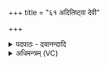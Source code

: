 +++
title = "६१ अदितिष्ट्वा देवी"

+++
<details><summary>पदपाठः - दयानन्दादि</summary>

अदि॑तिः। त्वा॒। दे॒वी। वि॒श्वदे॑व्यावती। वि॒श्वदे॑व्यव॒तीति॑ वि॒श्वदे॑व्यऽवती। पृ॒थि॒व्याः। स॒धस्थ॒ इति॑ स॒धऽस्थे॑। अ॒ङ्गि॒र॒स्वत्। ख॒न॒तु॒। अ॒व॒ट॒। दे॒वाना॑म्। त्वा॒। पत्नीः॑। दे॒वीः। वि॒श्वदे॑व्यावतीः। वि॒श्वदे॑व्यवती॒रिति॑ वि॒श्वदे॑व्यऽवतीः। पृ॒थि॒व्याः। स॒धस्थ॒ इति॑ स॒धऽस्थे॑। अ॒ङ्गि॒र॒स्वत्। द॒ध॒तु॒। उ॒खे॒। धि॒षणाः॑। त्वा॒। दे॒वीः। वि॒श्वदे॑व्यावतीः। वि॒श्वदे॑व्यवती॒रिति॑ वि॒श्वदे॑व्यऽवतीः। पृ॒थि॒व्याः। स॒धस्थ॒ इति॑ स॒धऽस्थे॑। अ॒ङ्गि॒र॒स्वत्। अ॒भि। इ॒न्ध॒ता॒म्। उ॒खे॒। वरू॑त्रीः। त्वा॒। दे॒वीः। वि॒श्वदे॑व्यावतीः। वि॒श्वदे॑व्यवती॒रिति॑ वि॒श्वदे॑व्यऽवतीः। पृ॒थि॒व्याः। स॒धस्थ॒ इति॑ स॒धऽस्थे॑। अ॒ङ्गि॒र॒स्वत्। श्र॒प॒य॒न्तु॒। उ॒खे॒। ग्नाः। त्वा॒। दे॒वीः। वि॒श्वदे॑व्यावतीः। वि॒श्वदे॑व्यवती॒रिति॑ वि॒श्वदे॑व्यऽवतीः। पृ॒थि॒व्याः। स॒धस्थ॒ इति॑ स॒धऽस्थे। अ॒ङ्गि॒र॒स्वत्। प॒च॒न्तु॒। उ॒खे॒। जन॑यः। त्वा॒। अच्छि॑न्नपत्रा॒ इत्यच्छि॑न्नऽपत्राः। दे॒वीः। वि॒श्वदे॑व्यावतीः। वि॒श्वदे॑व्यवती॒रिति॑ वि॒श्वदे॑व्यऽवतीः। पृ॒थि॒व्याः। स॒धस्थ॒ इति॑ स॒धऽस्थे॑। अ॒ङ्गि॒र॒स्वत्। प॒च॒न्तु॒। उ॒खे॒। ६१।
</details>

<details><summary>अधिमन्त्रम् (VC)</summary>

- आदित्यादयो लिङ्गोक्ता देवताः
- सिन्धुद्वीप ऋषिः
- भुरिक्कृतिः, निचृत् प्रकृतिः
- निषादः, धैवतः
</details>